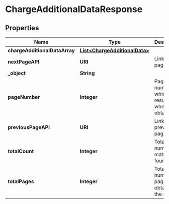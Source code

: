 

# ChargeAdditionalDataResponse


## Properties

| Name | Type | Description | Notes |
|------------ | ------------- | ------------- | -------------|
|**chargeAdditionalDataArray** | [**List&lt;ChargeAdditionalData&gt;**](ChargeAdditionalData.md) |  |  |
|**nextPageAPI** | **URI** | Link to next page. |  |
|**_object** | **String** |  |  |
|**pageNumber** | **Integer** | Page number for which results where obtained. |  |
|**previousPageAPI** | **URI** | Link to previous page. |  |
|**totalCount** | **Integer** | Total number of matches found. |  |
|**totalPages** | **Integer** | Total number of pages to obtain all the objects. |  |



